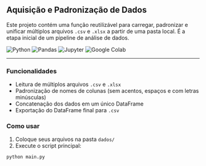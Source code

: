 ## Aquisição e Padronização de Dados

Este projeto contém uma função reutilizável para carregar, padronizar e unificar múltiplos arquivos `.csv` e `.xlsx` a partir de uma pasta local. É a etapa inicial de um pipeline de análise de dados.

![Python](https://img.shields.io/badge/-Python-3776AB?style=for-the-badge&logo=python&logoColor=white)
![Pandas](https://img.shields.io/badge/-Pandas-150458?style=for-the-badge&logo=pandas&logoColor=white)
![Jupyter](https://img.shields.io/badge/-Jupyter-F37626?style=for-the-badge&logo=jupyter&logoColor=white)
![Google Colab](https://img.shields.io/badge/-Google_Colab-F9AB00?style=for-the-badge&logo=googlecolab&logoColor=white)

---

### Funcionalidades

- Leitura de múltiplos arquivos `.csv` e `.xlsx`
- Padronização de nomes de colunas (sem acentos, espaços e com letras minúsculas)
- Concatenação dos dados em um único DataFrame
- Exportação do DataFrame final para `.csv`

### Como usar
1. Coloque seus arquivos na pasta `dados/`
2. Execute o script principal:

```bash
python main.py
